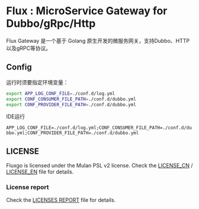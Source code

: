 # Flux : MicroService Gateway for Dubbo/gRpc/Http

Flux Gateway 是一个基于 Golang 原生开发的微服务网关，支持Dubbo、HTTP以及gRPC等协议。

## Config

运行时须要指定环境变量：

```bash
export APP_LOG_CONF_FILE=./conf.d/log.yml
export CONF_CONSUMER_FILE_PATH=./conf.d/dubbo.yml
export CONF_PROVIDER_FILE_PATH=./conf.d/dubbo.yml
```

IDE运行

`
APP_LOG_CONF_FILE=./conf.d/log.yml;CONF_CONSUMER_FILE_PATH=./conf.d/dubbo.yml;CONF_PROVIDER_FILE_PATH=./conf.d/dubbo.yml
`

## LICENSE

Fluxgo is licensed under the Mulan PSL v2 license. Check the [LICENSE_CN](LICENSE) / [LICENSE_EN](LICENSE_EN) file for details.

### License report

Check the [LICENSES REPORT](LICENSES-REPORT.txt) file for details.
